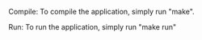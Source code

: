 Compile: To compile the application, simply run "make".

Run: To run the application, simply run "make run"